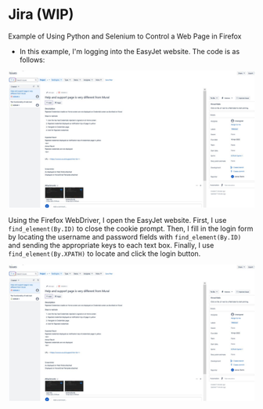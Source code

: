 
# Jira (WIP)

Example of Using Python and Selenium to Control a Web Page in Firefox

* In this example, I'm logging into the EasyJet website. The code is as follows:

![Screenshot_1](https://github.com/JamesDevTest/JamesDevTest/blob/main/Examples/Jira/Jira.JPG)

Using the Firefox WebDriver, I open the EasyJet website. First, I use `find_element(By.ID)` to close the cookie prompt. Then, I fill in the login form by locating the username and password fields with `find_element(By.ID)` and sending the appropriate keys to each text box. Finally, I use `find_element(By.XPATH)` to locate and click the login button.

![Screenshot_2](https://github.com/JamesDevTest/JamesDevTest/blob/main/Examples/Jira/Jira.JPG)
